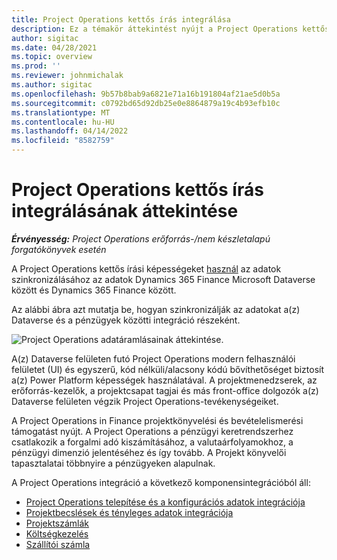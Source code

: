 ```yaml
---
title: Project Operations kettős írás integrálása
description: Ez a témakör áttekintést nyújt a Project Operations kettős írású integrációjáról.
author: sigitac
ms.date: 04/28/2021
ms.topic: overview
ms.prod: ''
ms.reviewer: johnmichalak
ms.author: sigitac
ms.openlocfilehash: 9b57b8bab9a6821e71a16b191804af21ae5d0b5a
ms.sourcegitcommit: c0792bd65d92db25e0e8864879a19c4b93efb10c
ms.translationtype: MT
ms.contentlocale: hu-HU
ms.lasthandoff: 04/14/2022
ms.locfileid: "8582759"
---
```

# <a name="project-operations-dual-write-integration-overview"></a>Project Operations kettős írás integrálásának áttekintése

_**Érvényesség:** Project Operations erőforrás-/nem készletalapú forgatókönyvek esetén_

A Project Operations kettős írási képességeket [használ](/dynamics365/fin-ops-core/dev-itpro/data-entities/dual-write/dual-write-home-page) az adatok szinkronizálásához az adatok Dynamics 365 Finance Microsoft Dataverse között és Dynamics 365 Finance között.

Az alábbi ábra azt mutatja be, hogyan szinkronizálják az adatokat a(z) Dataverse és a pénzügyek közötti integráció részeként.

![Project Operations adatáramlásainak áttekintése.](./media/ProjectOperationsFlows.jpg)

A(z) Dataverse felületen futó Project Operations modern felhasználói felületet (UI) és egyszerű, kód nélküli/alacsony kódú bővíthetőséget biztosít a(z) Power Platform képességek használatával. A projektmenedzserek, az erőforrás-kezelők, a projektcsapat tagjai és más front-office dolgozók a(z) Dataverse felületen végzik Project Operations-tevékenységeiket.

A Project Operations in Finance projektkönyvelési és bevételelismerési támogatást nyújt. A Project Operations a pénzügyi keretrendszerhez csatlakozik a forgalmi adó kiszámításához, a valutaárfolyamokhoz, a pénzügyi dimenzió jelentéséhez és így tovább. A Projekt könyvelői tapasztalatai többnyire a pénzügyeken alapulnak.

A Project Operations integráció a következő komponensintegrációból áll:


- [Project Operations telepítése és a konfigurációs adatok integrációja](resource-dual-write-setup-integration.md) 
- [Projektbecslések és tényleges adatok integrációja](resource-dual-write-estimates-actuals.md)
- [Projektszámlák](resource-dual-write-project-invoice.md)
- [Költségkezelés](resource-dual-write-expense.md)
- [Szállítói számla](resource-dual-write-vendor-invoice.md)
